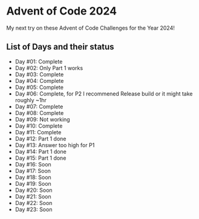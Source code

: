 # Advent of Code 2024

My next try on these Advent of Code Challenges for the Year 2024! 

## List of Days and their status
* Day #01: Complete
* Day #02: Only Part 1 works
* Day #03: Complete
* Day #04: Complete
* Day #05: Complete
* Day #06: Complete, for P2 I recommened Release build or it might take roughly ~1hr
* Day #07: Complete
* Day #08: Complete
* Day #09: Not working
* Day #10: Complete
* Day #11: Complete
* Day #12: Part 1 done
* Day #13: Answer too high for P1
* Day #14: Part 1 done
* Day #15: Part 1 done
* Day #16: Soon
* Day #17: Soon
* Day #18: Soon
* Day #19: Soon
* Day #20: Soon
* Day #21: Soon
* Day #22: Soon
* Day #23: Soon